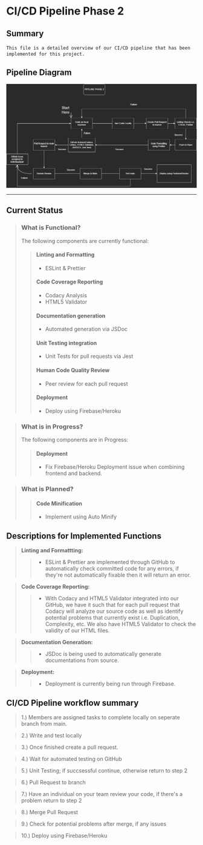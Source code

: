 # CI/CD Pipeline Phase 2

## Summary

    This file is a detailed overview of our CI/CD pipeline that has been implemented for this project.

## Pipeline Diagram

![Build Pipeline Diagram](./phase2.png)

---

## Current Status

> ### What is Functional?
>
> The following components are currently functional:
>
> > #### Linting and Formatting
> >
> > - ESLint & Prettier
> >
> > #### Code Coverage Reporting
> >
> > - Codacy Analysis
> > - HTML5 Validator
> >
> > #### Documentation generation
> >
> > - Automated generation via JSDoc
> >
> > #### Unit Testing integration
> >
> > - Unit Tests for pull requests via Jest
> >
> > #### Human Code Quality Review
> >
> > - Peer review for each pull request
> >
> > #### Deployment
> >
> > - Deploy using Firebase/Heroku

> ### What is in Progress?
>
> The following components are in Progress:
>
> > #### Deployment
> >
> > - Fix Firebase/Heroku Deployment issue when combining frontend and backend.

> ### What is Planned?
>
> > #### Code Minification
> >
> > - Implement using Auto Minify

## Descriptions for Implemented Functions

> **Linting and Formattting:**
>
> > - ESLint & Prettier are implemented through GitHub to automatically check committed code for any errors, if they're not automatically fixable then it will return an error.

> **Code Coverage Reporting:**
>
> > - With Codacy and HTML5 Validator integrated into our GitHub, we have it such that for each pull request that Codacy will analyze our source code as well as identify potential problems that currently exist i.e. Duplication, Complexity, etc. We also have HTML5 Validator to check the validity of our HTML files.

> **Documentation Generation:**
>
> > - JSDoc is being used to automatically generate documentations from source.

> **Deployment:**
>
> > - Deployment is currently being run through Firebase.

## CI/CD Pipeline workflow summary

> 1.) Members are assigned tasks to complete locally on seperate branch from main.

> 2.) Write and test locally

> 3.) Once finished create a pull request.

> 4.) Wait for automated testing on GitHub

> 5.) Unit Testing; if succsessful continue, otherwise return to step 2

> 6.) Pull Request to branch

> 7.) Have an individual on your team review your code, if there's a problem return to step 2

> 8.) Merge Pull Request

> 9.) Check for potential problems after merge, if any issues

> 10.) Deploy using Firebase/Heroku